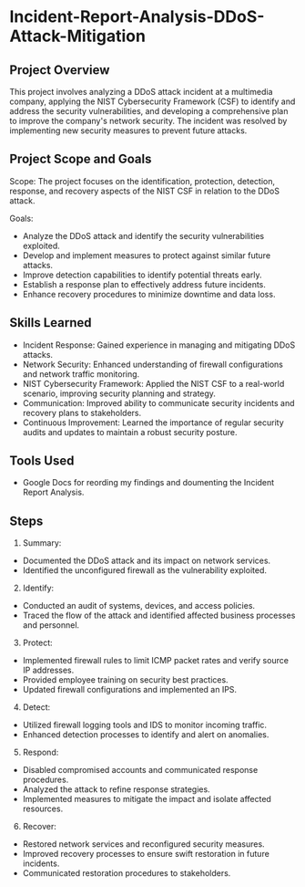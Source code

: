 # Incident-Report-Analysis-DDoS-Attack-Mitigation

## Project Overview

This project involves analyzing a DDoS attack incident at a multimedia company, applying the NIST Cybersecurity Framework (CSF) to identify and address the security vulnerabilities, and developing a comprehensive plan to improve the company's network security. The incident was resolved by implementing new security measures to prevent future attacks.

## Project Scope and Goals

Scope: 
The project focuses on the identification, protection, detection, response, and recovery aspects of the NIST CSF in relation to the DDoS attack.

Goals:
- Analyze the DDoS attack and identify the security vulnerabilities exploited.
- Develop and implement measures to protect against similar future attacks.
- Improve detection capabilities to identify potential threats early.
- Establish a response plan to effectively address future incidents.
- Enhance recovery procedures to minimize downtime and data loss.

## Skills Learned

- Incident Response: Gained experience in managing and mitigating DDoS attacks.
- Network Security: Enhanced understanding of firewall configurations and network traffic monitoring.
- NIST Cybersecurity Framework: Applied the NIST CSF to a real-world scenario, improving security planning and strategy.
- Communication: Improved ability to communicate security incidents and recovery plans to stakeholders.
- Continuous Improvement: Learned the importance of regular security audits and updates to maintain a robust security posture.

## Tools Used

- Google Docs for reording my findings and doumenting the Incident Report Analysis.

## Steps

1. Summary:
- Documented the DDoS attack and its impact on network services.
- Identified the unconfigured firewall as the vulnerability exploited.

2. Identify:
- Conducted an audit of systems, devices, and access policies.
- Traced the flow of the attack and identified affected business processes and personnel.

3. Protect:
- Implemented firewall rules to limit ICMP packet rates and verify source IP addresses.
- Provided employee training on security best practices.
- Updated firewall configurations and implemented an IPS.

4. Detect:
- Utilized firewall logging tools and IDS to monitor incoming traffic.
- Enhanced detection processes to identify and alert on anomalies.

5. Respond:
- Disabled compromised accounts and communicated response procedures.
- Analyzed the attack to refine response strategies.
- Implemented measures to mitigate the impact and isolate affected resources.

6. Recover:
- Restored network services and reconfigured security measures.
- Improved recovery processes to ensure swift restoration in future incidents.
- Communicated restoration procedures to stakeholders.

